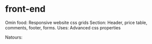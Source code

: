 # front-end
Omin food:
Responsive website
css grids
Section: Header, price table, comments, footer, forms.
Uses: Advanced css properties

Natours:

